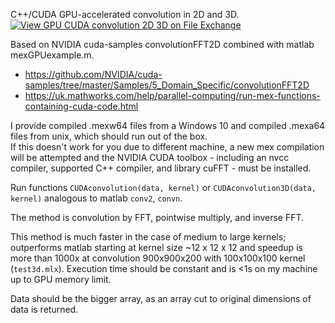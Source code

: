 C++/CUDA GPU-accelerated convolution in 2D and 3D. [![View GPU CUDA convolution 2D 3D on File Exchange](https://www.mathworks.com/matlabcentral/images/matlab-file-exchange.svg)](https://uk.mathworks.com/matlabcentral/fileexchange/129964-gpu-cuda-convolution-2d-3d)

Based on NVIDIA cuda-samples convolutionFFT2D combined with matlab mexGPUexample.m.
- https://github.com/NVIDIA/cuda-samples/tree/master/Samples/5_Domain_Specific/convolutionFFT2D
- https://uk.mathworks.com/help/parallel-computing/run-mex-functions-containing-cuda-code.html 

I provide compiled .mexw64 files from a Windows 10 and compiled .mexa64 files from unix,
which should run out of the box.  
If this doesn't work for you due to different machine, a new mex compilation 
will be attempted and the
NVIDIA CUDA toolbox - including an nvcc compiler, supported C++ compiler, and library cuFFT - must be installed.

Run functions ``CUDAconvolution(data, kernel)`` or ``CUDAconvolution3D(data, kernel)`` analogous to matlab ``conv2``, ``convn``.

The method is convolution by FFT, pointwise multiply, and inverse FFT.

This method is much faster in the case of medium to large kernels; 
outperforms matlab starting at kernel size ~12 x 12 x 12 and speedup is more than 1000x at convolution 900x900x200 with 100x100x100 kernel (``test3d.mlx``).
Execution time should be constant and is <1s on my machine up to GPU memory limit.

Data should be the bigger array, as an array cut to original dimensions of data is returned.
